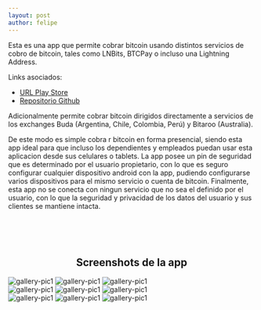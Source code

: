```yaml
---
layout: post
author: felipe
---
```


<p>Esta es una app que permite cobrar bitcoin usando distintos servicios de cobro de bitcoin, tales como LNBits, BTCPay o incluso una Lightning Address. </p>

<p>Links asociados: </p>
<ul>
<li><a href="https://play.google.com/store/apps/details?id=cl.icripto.icriptopos" target="_blank">URL Play Store</a></li>
<li><a href="https://github.com/felipebrunet/icriptopos" target="_blank">Repositorio Github</a></li>
</ul>
<p>Adicionalmente permite cobrar bitcoin dirigidos directamente a servicios de los exchanges Buda (Argentina, Chile, Colombia, Perú) y Bitaroo (Australia).</p>

<p>De este modo es simple cobra r bitcoin en forma presencial, siendo esta app ideal para que incluso los dependientes y empleados puedan usar esta aplicacion desde sus celulares o tablets.
La app posee un pin de seguridad que es determinado por el usuario propietario, con lo que es seguro configurar cualquier dispositivo android con la app, pudiendo configurarse varios dispositivos para el mismo servicio o cuenta de bitcoin.
Finalmente, esta app no se conecta con ningun servicio que no sea el definido por el usuario, con lo que la seguridad y privacidad de los datos del usuario y sus clientes se mantiene intacta. </p>

<br><br><br>
<h2 style="display: flex; justify-content: center;">Screenshots de la app</h2>
<div class="gallery">
    <img src="/assets/images/icripto_main.jpg" alt="gallery-pic1">
    <img src="/assets/images/icripto_btcpay.jpg" alt="gallery-pic1">
    <img src="/assets/images/icripto_buda_qr.jpg" alt="gallery-pic1">
</div>
<div class="gallery">
    <img src="/assets/images/icripto_buda_setup.jpg" alt="gallery-pic1">
    <img src="/assets/images/icripto_pin_creation.jpg" alt="gallery-pic1">
    <img src="/assets/images/icripto_pin_typing.jpg" alt="gallery-pic1">
</div>
<div class="gallery">
    <img src="/assets/images/icripto_btcpay_setup.jpg" alt="gallery-pic1">
    <img src="/assets/images/icripto_lnbits_setup.jpg" alt="gallery-pic1">
    <img src="/assets/images/icripto_tips.jpg" alt="gallery-pic1">
</div> 